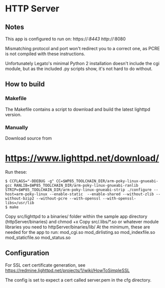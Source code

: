# HTTP Server

## Notes

This app is configured to run on:
https://*:8443
http://*:8080

Mismatching protocol and port won't redirect you to a correct one, as PCRE is not compiled with these instructions.

Unfortunately Legato's minimal Python 2 installation doesn't include the cgi module, but as the included .py scripts show, it's not hard to do without.

## How to build

### Makefile

The Makefile contains a script to download and build the latest lighttpd version.

### Manually

Download source from
# https://www.lighttpd.net/download/

Run these:

```
$ CCFLAGS="-DDEBUG -g" CC=$WP85_TOOLCHAIN_DIR/arm-poky-linux-gnueabi-gcc RANLIB=$WP85_TOOLCHAIN_DIR/arm-poky-linux-gnueabi-ranlib STRIP=$WP85_TOOLCHAIN_DIR/arm-poky-linux-gnueabi-strip ./configure --host=arm-poky-linux --enable-static  --enable-shared --without-zlib --without-bzip2 --without-pcre --with-openssl --with-openssl-libs=/usr/lib
$ make
```

Copy src/lighttpd to a binaries/ folder within the sample app directory (httpServer/binaries) and chmod +x
Copy src/.libs/*.so or whatever module libraries you need to httpServer/binaries/lib/
At the minimum, these are needed for the app to run:
mod_cgi.so
mod_dirlisting.so
mod_indexfile.so
mod_staticfile.so
mod_status.so

## Configuration

For SSL cert certificate generation, see https://redmine.lighttpd.net/projects/1/wiki/HowToSimpleSSL

The config is set to expect a cert called server.pem in the cfg directory.
